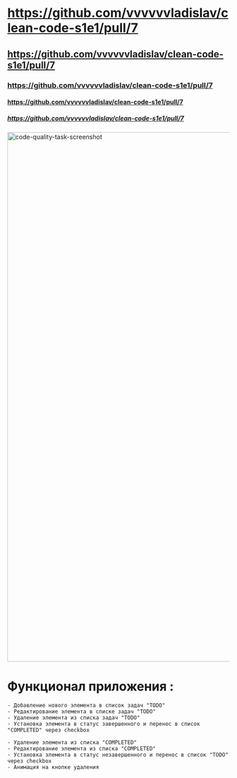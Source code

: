 # https://github.com/vvvvvvladislav/clean-code-s1e1/pull/7
## https://github.com/vvvvvvladislav/clean-code-s1e1/pull/7
### https://github.com/vvvvvvladislav/clean-code-s1e1/pull/7
#### https://github.com/vvvvvvladislav/clean-code-s1e1/pull/7
##### https://github.com/vvvvvvladislav/clean-code-s1e1/pull/7

<img width="1199" alt="code-quality-task-screenshot" src="https://user-images.githubusercontent.com/8201843/113413843-4080fb80-93c4-11eb-9f20-15e4b4c1e430.png">

# Функционал приложения :

    - Добавление нового элемента в список задач "TODO"
    - Редактирование элемента в списке задач "TODO"
    - Удаление элемента из списка задач "TODO"
    - Установка элемента в статус завершенного и перенос в список "COMPLETED" через checkbox

    - Удаление элемента из списка "COMPLETED"
    - Редактирование элемента из списка "COMPLETED"
    - Установка элемента в статус незавершенного и перенос в список "TODO" через checkbox
    - Анимация на кнопке удаления
